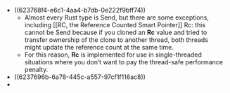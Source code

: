 - ((623768f4-e6c1-4aa4-b7db-0e222f9bff74))
	- Almost every Rust type is Send, but there are some exceptions, including [[RC<T>, the Reference Counted Smart Pointer]] Rc<T>: this cannot be Send because if you cloned an **Rc<T>** value and tried to transfer ownership of the clone to another thread, both threads might update the reference count at the same time.
	- For this reason, **Rc<T>** is implemented for use in single-threaded situations where you don’t want to pay the thread-safe performance penalty.
- ((6237696b-6a78-445c-a557-97cf1f116ac8))
-